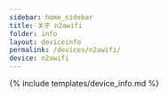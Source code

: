 ```yaml
---
sidebar: home_sidebar
title: 关于 n2awifi
folder: info
layout: deviceinfo
permalink: /devices/n2awifi/
device: n2awifi
---
```

{% include templates/device_info.md %}

